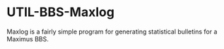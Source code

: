 # UTIL-BBS-Maxlog
Maxlog is a fairly simple program for generating statistical bulletins for a Maximus BBS.
